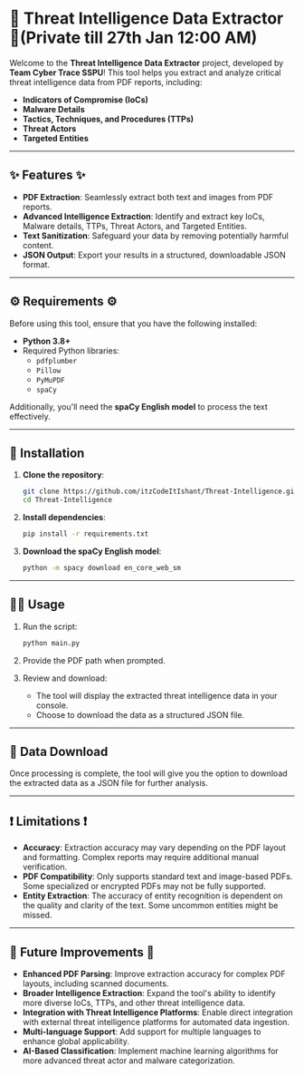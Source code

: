 # 🚨 Threat Intelligence Data Extractor 🚨(Private till 27th Jan 12:00 AM)

Welcome to the **Threat Intelligence Data Extractor** project, developed by **Team Cyber Trace SSPU**! This tool helps you extract and analyze critical threat intelligence data from PDF reports, including:

- **Indicators of Compromise (IoCs)**
- **Malware Details**
- **Tactics, Techniques, and Procedures (TTPs)**
- **Threat Actors**
- **Targeted Entities**

---

## ✨ Features ✨

- **PDF Extraction**: Seamlessly extract both text and images from PDF reports.
- **Advanced Intelligence Extraction**: Identify and extract key IoCs, Malware details, TTPs, Threat Actors, and Targeted Entities.
- **Text Sanitization**: Safeguard your data by removing potentially harmful content.
- **JSON Output**: Export your results in a structured, downloadable JSON format.

---

## ⚙️ Requirements ⚙️

Before using this tool, ensure that you have the following installed:

- **Python 3.8+**  
- Required Python libraries:
  - `pdfplumber`
  - `Pillow`
  - `PyMuPDF`
  - `spaCy`

Additionally, you'll need the **spaCy English model** to process the text effectively.

---

## 🚀 Installation

1. **Clone the repository**:
   ```bash
   git clone https://github.com/itzCodeItIshant/Threat-Intelligence.git
   cd Threat-Intelligence
   ```

2. **Install dependencies**:
   ```bash
   pip install -r requirements.txt
   ```

3. **Download the spaCy English model**:
   ```bash
   python -m spacy download en_core_web_sm
   ```

---

## 🏃‍♂️ Usage

1. Run the script:
   ```bash
   python main.py
   ```

2. Provide the PDF path when prompted.

3. Review and download:
   - The tool will display the extracted threat intelligence data in your console.
   - Choose to download the data as a structured JSON file.

---

## 💾 Data Download

Once processing is complete, the tool will give you the option to download the extracted data as a JSON file for further analysis.

---

## ❗ Limitations ❗

- **Accuracy**: Extraction accuracy may vary depending on the PDF layout and formatting. Complex reports may require additional manual verification.
- **PDF Compatibility**: Only supports standard text and image-based PDFs. Some specialized or encrypted PDFs may not be fully supported.
- **Entity Extraction**: The accuracy of entity recognition is dependent on the quality and clarity of the text. Some uncommon entities might be missed.

---

## 🚀 Future Improvements 🚀

- **Enhanced PDF Parsing**: Improve extraction accuracy for complex PDF layouts, including scanned documents.
- **Broader Intelligence Extraction**: Expand the tool's ability to identify more diverse IoCs, TTPs, and other threat intelligence data.
- **Integration with Threat Intelligence Platforms**: Enable direct integration with external threat intelligence platforms for automated data ingestion.
- **Multi-language Support**: Add support for multiple languages to enhance global applicability.
- **AI-Based Classification**: Implement machine learning algorithms for more advanced threat actor and malware categorization.
